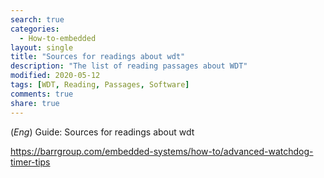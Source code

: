 ```yaml
---
search: true
categories: 
  - How-to-embedded
layout: single
title: "Sources for readings about wdt"
description: "The list of reading passages about WDT"
modified: 2020-05-12
tags: [WDT, Reading, Passages, Software]
comments: true
share: true
---
```

(*Eng*) Guide: Sources for readings about wdt  

https://barrgroup.com/embedded-systems/how-to/advanced-watchdog-timer-tips  
